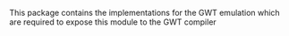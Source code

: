 This package contains the implementations for the GWT emulation which are required to expose this module to the GWT compiler
